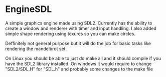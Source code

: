 # EngineSDL

A simple graphics engine made using SDL2. Currently has the ability to create a window and renderer with timer and input handling. I also added simple shape rendering using texures so you can make circles.

Deffinitely not general purpose but it will do the job for basic tasks like rendering the mandelbrot set.

On Linux you should be able to just do make all and it should compile if you have the SDL2 library installed. On windows it would require to change "SDL2/SDL.H" for "SDL.h" and probably some changes to the make file
